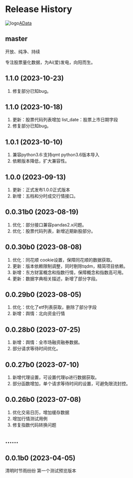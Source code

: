 Release History
===============

![logo](https://adata.1nchaos.com/favicon.ico)[AData](https://github.com/1nchaos/adata)

master
------
开放、纯净、持续

专注股票量化数据，为Ai(爱)发电，向阳而生。

1.1.0 (2023-10-23)
------------------
1. 修复部分已知bug。

1.1.0 (2023-10-18)
------------------
1. 更新：股票代码列表增加 list_date：股票上市日期字段
2. 修复部分已知bug。

1.0.1 (2023-10-10)
------------------
1. 兼容python3.6:支持qmt python3.6版本导入
2. 依赖版本降低，扩大兼容性。

1.0.0 (2023-09-13)
------------------
1. 更新：正式发布1.0.0正式版本
2. 新增：五档和分时成交行情接口。

0.0.31b0 (2023-08-19)
------------------
1. 优化：部分接口兼容pandas2.x问题。
2. 优化：股票代码列表，新增近期新股部分。


0.0.30b0 (2023-08-08)
------------------
1. 优化：同花顺 cookie设置，保障同花顺的数据获取。
2. 更新：版本依赖限制调整，同时剔除tqdm，精简项目依赖。
3. 新增：东方财富概念和指数行情，保障概念和指数高可用。
4. 更新：数据字典相关描述，新增了部分字段。

0.0.29b0 (2023-08-05)
------------------
1. 优化：优化了etf列表获取，删除了部分字段
2. 新增：舆情：北向资金行情

0.0.28b0 (2023-07-25)
------------------
1. 新增：舆情：全市场融资融券数据。
2. 部分请求等待时间优化。

0.0.27b0 (2023-07-10)
------------------
1. 新增代理设置，可设置代理ip进行数据获取。
2. 部分函数增加，单个请求等待时间的设置，可避免限流封控。

0.0.26b0 (2023-07-08)
------------------
1. 优化交易日历，增加缓存数据
2. 增加行情测试用例
3. 修复指数代码转换问题

......
------------------

0.0.1b0 (2023-04-05)
------------------
清明时节雨纷纷
第一个测试预览版本
